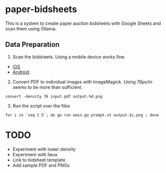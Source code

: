 # paper-bidsheets

This is a system to create paper auction bidsheets with Google Sheets and scan
them using Ollama.

## Data Preparation

1. Scan the bidsheets. Using a mobile device works fine.
  - [iOS](https://support.apple.com/en-us/108963)
  - [Android](https://support.google.com/drive/answer/3145835?hl=en&co=GENIE.Platform%3DDesktop)

2. Convert PDF to individual images with ImageMagick. Using 76px/in seems to be more than sufficient. 

```
convert -density 76 input.pdf output-%d.png
```

3. Run the script over the files

```
for i in `seq 1 5`; do go run main.go prompt.xt output-$i.png ; done
```

# TODO

- Experiment with lower density
- Experiment with llava
- Link to bidsheet template
- Add sample PDF and PNGs
